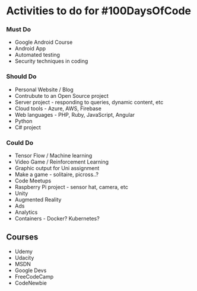 # Activities to do for #100DaysOfCode

### Must Do
- Google Android Course
- Android App
- Automated testing
- Security techniques in coding

### Should Do
- Personal Website / Blog
- Contrubute to an Open Source project
- Server project - responding to queries, dynamic content, etc
- Cloud tools - Azure, AWS, Firebase
- Web languages - PHP, Ruby, JavaScript, Angular
- Python
- C# project

### Could Do
- Tensor Flow / Machine learning
- Video Game / Reinforcement Learning
- Graphic output for Uni assignment
- Make a game - solitaire, picross..?
- Code Meetups
- Raspberry Pi project - sensor hat, camera, etc
- Unity
- Augmented Reality
- Ads
- Analytics
- Containers - Docker? Kubernetes?


## Courses
- Udemy
- Udacity
- MSDN
- Google Devs
- FreeCodeCamp
- CodeNewbie
